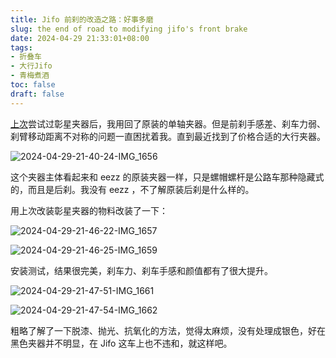 ```yaml
---
title: Jifo 前刹的改造之路：好事多磨
slug: the end of road to modifying jifo's front brake
date: 2024-04-29 21:33:01+08:00
tags:
- 折叠车
- 大行Jifo
- 青梅煮酒
toc: false
draft: false
---
```


[上次](/posts/the-road-to-modifying-jifos-front-brake/)尝试过彰星夹器后，我用回了原装的单轴夹器。但是前刹手感差、刹车力弱、刹臂移动距离不对称的问题一直困扰着我。直到最近找到了价格合适的大行夹器。

![2024-04-29-21-40-24-IMG_1656](https://raw.githubusercontent.com/xbot/image-hosting/master/blog/2024-04-29-21-40-24-IMG_1656.jpeg)

这个夹器主体看起来和 eezz 的原装夹器一样，只是螺帽螺杆是公路车那种隐藏式的，而且是后刹。我没有 eezz ，不了解原装后刹是什么样的。

用上次改装彰星夹器的物料改装了一下：

![2024-04-29-21-46-22-IMG_1657](https://raw.githubusercontent.com/xbot/image-hosting/master/blog/2024-04-29-21-46-22-IMG_1657.jpeg)

![2024-04-29-21-46-25-IMG_1659](https://raw.githubusercontent.com/xbot/image-hosting/master/blog/2024-04-29-21-46-25-IMG_1659.jpeg)

安装测试，结果很完美，刹车力、刹车手感和颜值都有了很大提升。

![2024-04-29-21-47-51-IMG_1661](https://raw.githubusercontent.com/xbot/image-hosting/master/blog/2024-04-29-21-47-51-IMG_1661.jpeg)

![2024-04-29-21-47-54-IMG_1662](https://raw.githubusercontent.com/xbot/image-hosting/master/blog/2024-04-29-21-47-54-IMG_1662.jpeg)

粗略了解了一下脱漆、抛光、抗氧化的方法，觉得太麻烦，没有处理成银色，好在黑色夹器并不明显，在 Jifo 这车上也不违和，就这样吧。